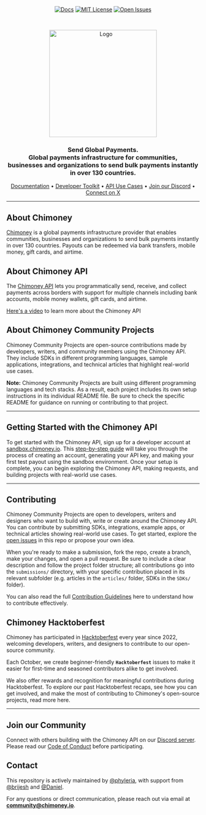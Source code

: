 <div align="center">
  
[![Docs](https://img.shields.io/badge/docs-chimoney.readme.io-blue)](https://chimoney.readme.io/reference/introduction)
[![MIT License](https://img.shields.io/badge/license-MIT-green)](https://github.com/Chimoney/chimoney-community-projects?tab=MIT-1-ov-file)
[![Open Issues](https://img.shields.io/github/issues/Chimoney/chimoney-community-projects)](https://github.com/Chimoney/chimoney-community-projects/issues)

</div>

&nbsp;

<div align="center" id="initial">
  <a href="https://chimoney.io/" target="_blank">
  <picture>
    <img src="https://chimoney.io/assets/icons/chimoney-purple-logo.svg" width="280" alt="Logo"/>
  </picture>
  </a>
</div>

<h3 align="center">
  Send Global Payments.
  <br/>
  Global payments infrastructure for communities, <br/> businesses and organizations to send bulk payments instantly in over 130 countries.
</h3>

<div align="center">
  
  [Documentation](https://chimoney.readme.io/reference/introduction) • [Developer Toolkit](https://chimoney.io/toolkit/) • [API Use Cases](https://chimoney.io/api-use-cases/) • [Join our Discord](https://discord.gg/TsyKnzT4qV) • [Connect on X](https://x.com/chimoney_io)
  
</div>

---

## About Chimoney

[Chimoney](https://chimoney.io/) is a global payments infrastructure provider that enables communities, businesses and organizations to send bulk payments instantly in over 130 countries. Payouts can be redeemed via bank transfers, mobile money, gift cards, and airtime.

## About Chimoney API

The [Chimoney API](https://chimoney.readme.io/reference/introduction) lets you programmatically send, receive, and collect payments across borders with support for multiple channels including bank accounts, mobile money wallets, gift cards, and airtime.

[Here's a video](https://www.youtube.com/watch?v=VItvZbPH9cU&t=4s) to learn more about the Chimoney API

## About Chimoney Community Projects

Chimoney Community Projects are open-source contributions made by developers, writers, and community members using the Chimoney API. They include SDKs in different programming languages, sample applications, integrations, and technical articles that highlight real-world use cases.

**Note:** Chimoney Community Projects are built using different programming languages and tech stacks. As a result, each project includes its own setup instructions in its individual README file. Be sure to check the specific README for guidance on running or contributing to that project.

---

## Getting Started with the Chimoney API

To get started with the Chimoney API, sign up for a developer account at [sandbox.chimoney.io](https://sandbox.chimoney.io). This [step-by-step guide](https://www.loom.com/share/436303eb69c44f0d9757ea0c655bed89?sid=b6a0f661-721c-4731-9873-ae6f2d25780) will take you through the process of creating an account, generating your API key, and making your first test payout using the sandbox environment. Once your setup is complete, you can begin exploring the Chimoney API, making requests, and building projects with real-world use cases.

---

## Contributing

Chimoney Community Projects are open to developers, writers and designers who want to build with, write or create around the Chimoney API. You can contribute by submitting SDKs, integrations, example apps, or technical articles showing real-world use cases. To get started, explore the [open issues](https://github.com/Chimoney/chimoney-community-projects/issues) in this repo or propose your own idea.

When you're ready to make a submission, fork the repo, create a branch, make your changes, and open a pull request. Be sure to include a clear description and follow the project folder structure; all contributions go into the `submissions/` directory, with your specific contribution placed in its relevant subfolder (e.g. articles in the `articles/` folder, SDKs in the `SDKs/` folder).

You can also read the full [Contribution Guidelines](https://github.com/Chimoney/chimoney-community-projects/blob/main/CONTRIBUTING.md) here to understand how to contribute effectively.

## Chimoney Hacktoberfest

Chimoney has participated in [Hacktoberfest](https://hacktoberfest.com/) every year since 2022, welcoming developers, writers, and designers to contribute to our open-source community.

Each October, we create beginner-friendly **`Hacktoberfest`** issues to make it easier for first-time and seasoned contributors alike to get involved.

We also offer rewards and recognition for meaningful contributions during Hacktoberfest. To explore our past Hacktoberfest recaps, see how you can get involved, and make the most of contributing to Chimoney's open-source projects, read more here.

---

## Join our Community

Connect with others building with the Chimoney API on our [Discord server](https://discord.gg/TsyKnzT4qV). Please read our [Code of Conduct](https://github.com/Chimoney/chimoney-community-projects/blob/main/CODE_OF_CONDUCT.md) before participating.

## Contact

This repository is actively maintained by [@phyleria](https://github.com/phyleria), with support from [@brijesh](https://github.com/brijesh) and [@Daniel](https://github.com/Danbaba1).

For any questions or direct communication, please reach out via email at **community@chimoney.io**.
